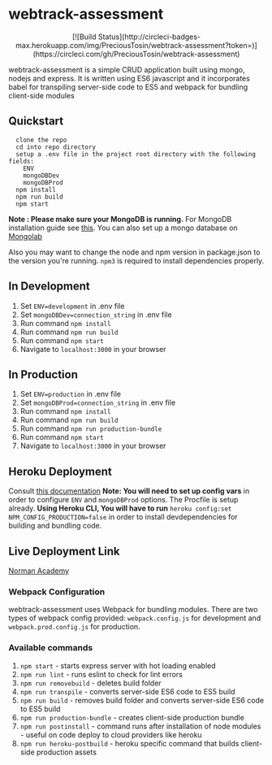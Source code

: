 # webtrack-assessment

<p align="center">
[![Build Status](http://circleci-badges-max.herokuapp.com/img/PreciousTosin/webtrack-assessment?token=)](https://circleci.com/gh/PreciousTosin/webtrack-assessment)
</p>

webtrack-assessment is a simple CRUD application built using mongo, 
nodejs and express. It is written using ES6 javascript and it 
incorporates babel for transpiling server-side code to ES5 and webpack 
for bundling  client-side modules

## Quickstart 
```
  clone the repo
  cd into repo directory
  setup a .env file in the project root directory with the following fields:
    ENV
    mongoDBDev
    mongoDBProd
  npm install
  npm run build
  npm start
```
**Note : Please make sure your MongoDB is running.** 
For MongoDB installation guide 
see [this](https://docs.mongodb.org/v3.0/installation/). 
You can also set up a mongo database on [Mongolab](https://mlab.com/)

Also you may want to change the node and npm version in package.json to the version 
you're running. `npm3` is required to install dependencies properly.

## In Development
1. Set `ENV=development` in .env file
2. Set `mongoDBDev=connection_string` in .env file
3. Run command `npm install`
4. Run command `npm run build`  
5. Run command `npm start`
6. Navigate to `localhost:3000` in your browser

## In Production
1. Set `ENV=production` in .env file
2. Set `mongoDBProd=connection_string` in .env file
3. Run command `npm install`
4. Run command `npm run build`  
5. Run command `npm run production-bundle`  
6. Run command `npm start`
7. Navigate to `localhost:3000` in your browser

## Heroku Deployment
Consult [this documentation](https://devcenter.heroku.com/articles/getting-started-with-nodejs#introduction)
**Note: You will need to set up config vars** in order to configure `ENV` and 
`mongoDBProd` options. The Procfile is setup already. **Using Heroku CLI, 
You will have to run** `heroku config:set NPM_CONFIG_PRODUCTION=false`
in order to install devdependencies for building and bundling code.

## Live Deployment Link
[Norman Academy](https://norman-academy.herokuapp.com/)

### Webpack Configuration
webtrack-assessment uses Webpack for bundling modules. There are two 
types of webpack config provided: `webpack.config.js` for development 
and `webpack.prod.config.js` for production.

### Available commands
1. `npm start` - starts express server with hot loading enabled
2. `npm run lint` - runs eslint to check for lint errors
3. `npm run removebuild` - deletes build folder
4. `npm run transpile` - converts server-side ES6 code to ES5 build
5. `npm run build` - removes build folder and converts server-side ES6 code to ES5 build
6. `npm run production-bundle` - creates client-side production bundle
7. `npm run postinstall` - command runs after installation of node modules - 
    useful on code deploy to cloud providers like heroku
8. `npm run heroku-postbuild` - heroku specific command that builds 
    client-side production assets


